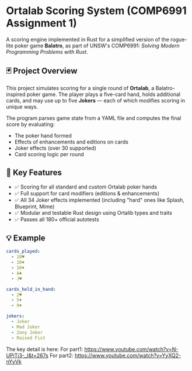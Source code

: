 # Ortalab Scoring System (COMP6991 Assignment 1)

A scoring engine implemented in Rust for a simplified version of the rogue-lite poker game **Balatro**, as part of UNSW's COMP6991: *Solving Modern Programming Problems with Rust*.

## 🃏 Project Overview

This project simulates scoring for a single round of **Ortalab**, a Balatro-inspired poker game. The player plays a five-card hand, holds additional cards, and may use up to five **Jokers** — each of which modifies scoring in unique ways.

The program parses game state from a YAML file and computes the final score by evaluating:
- The poker hand formed
- Effects of enhancements and editions on cards
- Joker effects (over 30 supported)
- Card scoring logic per round

## 🎯 Key Features

- ✅ Scoring for all standard and custom Ortalab poker hands
- ✅ Full support for card modifiers (editions & enhancements)
- ✅ All 34 Joker effects implemented (including "hard" ones like Splash, Blueprint, Mime)
- ✅ Modular and testable Rust design using Ortalib types and traits
- ✅ Passes all 180+ official autotests

## 💡 Example

```yaml
cards_played:
  - 10♥
  - 10♠
  - 10♦
  - A♣
  - J♥

cards_held_in_hand:
  - 2♥
  - 5♦
  - 9♦

jokers:
  - Joker
  - Mad Joker
  - Zany Joker
  - Raised Fist
```
The key detail is here:
For part1: https://www.youtube.com/watch?v=N-UPiTi3-_I&t=267s
For part2: https://www.youtube.com/watch?v=YyXQ2-nYyVk
